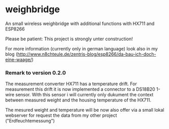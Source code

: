 # weighbridge
An small wireless weighbridge with additional functions with HX711 and ESP8266

Please be patient: This project is strongly unter construction!

For more information (currently only in german language) look also in my blog (http://www.n8chteule.de/zentris-blog/esp8266/da-bau-ich-doch-eine-waage/)

### Remark to version 0.2.0
The measurement converter HX711 has a temperature drift.
For measurement this drift it is now implemented a connector to a DS18B20 1-wire sensor. With this sensor i will currently only dukument the context between measured weight and the housing temperature of the HX711.

The mesured weight and temperature will be now also offer via a small lokal webserver for request the data from my other project ("Erdfeuchtemessung")

